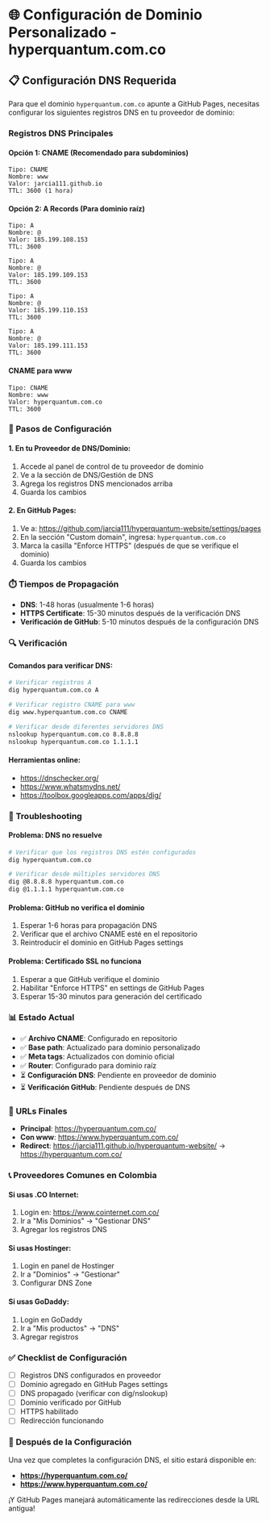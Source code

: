 # 🌐 Configuración de Dominio Personalizado - hyperquantum.com.co

## 📋 Configuración DNS Requerida

Para que el dominio `hyperquantum.com.co` apunte a GitHub Pages, necesitas configurar los siguientes registros DNS en tu proveedor de dominio:

### **Registros DNS Principales**

#### **Opción 1: CNAME (Recomendado para subdominios)**
```
Tipo: CNAME
Nombre: www
Valor: jarcia111.github.io
TTL: 3600 (1 hora)
```

#### **Opción 2: A Records (Para dominio raíz)**
```
Tipo: A
Nombre: @
Valor: 185.199.108.153
TTL: 3600

Tipo: A
Nombre: @
Valor: 185.199.109.153
TTL: 3600

Tipo: A
Nombre: @
Valor: 185.199.110.153
TTL: 3600

Tipo: A
Nombre: @
Valor: 185.199.111.153
TTL: 3600
```

#### **CNAME para www**
```
Tipo: CNAME
Nombre: www
Valor: hyperquantum.com.co
TTL: 3600
```

### **📍 Pasos de Configuración**

#### **1. En tu Proveedor de DNS/Dominio:**
1. Accede al panel de control de tu proveedor de dominio
2. Ve a la sección de DNS/Gestión de DNS
3. Agrega los registros DNS mencionados arriba
4. Guarda los cambios

#### **2. En GitHub Pages:**
1. Ve a: https://github.com/jarcia111/hyperquantum-website/settings/pages
2. En la sección "Custom domain", ingresa: `hyperquantum.com.co`
3. Marca la casilla "Enforce HTTPS" (después de que se verifique el dominio)
4. Guarda los cambios

### **⏱️ Tiempos de Propagación**
- **DNS**: 1-48 horas (usualmente 1-6 horas)
- **HTTPS Certificate**: 15-30 minutos después de la verificación DNS
- **Verificación de GitHub**: 5-10 minutos después de la configuración DNS

### **🔍 Verificación**

#### **Comandos para verificar DNS:**
```bash
# Verificar registros A
dig hyperquantum.com.co A

# Verificar registro CNAME para www
dig www.hyperquantum.com.co CNAME

# Verificar desde diferentes servidores DNS
nslookup hyperquantum.com.co 8.8.8.8
nslookup hyperquantum.com.co 1.1.1.1
```

#### **Herramientas online:**
- https://dnschecker.org/
- https://www.whatsmydns.net/
- https://toolbox.googleapps.com/apps/dig/

### **🚨 Troubleshooting**

#### **Problema: DNS no resuelve**
```bash
# Verificar que los registros DNS estén configurados
dig hyperquantum.com.co

# Verificar desde múltiples servidores DNS
dig @8.8.8.8 hyperquantum.com.co
dig @1.1.1.1 hyperquantum.com.co
```

#### **Problema: GitHub no verifica el dominio**
1. Esperar 1-6 horas para propagación DNS
2. Verificar que el archivo CNAME esté en el repositorio
3. Reintroducir el dominio en GitHub Pages settings

#### **Problema: Certificado SSL no funciona**
1. Esperar a que GitHub verifique el dominio
2. Habilitar "Enforce HTTPS" en settings de GitHub Pages
3. Esperar 15-30 minutos para generación del certificado

### **📊 Estado Actual**
- ✅ **Archivo CNAME**: Configurado en repositorio
- ✅ **Base path**: Actualizado para dominio personalizado
- ✅ **Meta tags**: Actualizados con dominio oficial
- ✅ **Router**: Configurado para dominio raíz
- ⏳ **Configuración DNS**: Pendiente en proveedor de dominio
- ⏳ **Verificación GitHub**: Pendiente después de DNS

### **🎯 URLs Finales**
- **Principal**: https://hyperquantum.com.co/
- **Con www**: https://www.hyperquantum.com.co/
- **Redirect**: https://jarcia111.github.io/hyperquantum-website/ → https://hyperquantum.com.co/

### **📞 Proveedores Comunes en Colombia**

#### **Si usas .CO Internet:**
1. Login en: https://www.cointernet.com.co/
2. Ir a "Mis Dominios" → "Gestionar DNS"
3. Agregar los registros DNS

#### **Si usas Hostinger:**
1. Login en panel de Hostinger
2. Ir a "Dominios" → "Gestionar"
3. Configurar DNS Zone

#### **Si usas GoDaddy:**
1. Login en GoDaddy
2. Ir a "Mis productos" → "DNS"
3. Agregar registros

### **✅ Checklist de Configuración**
- [ ] Registros DNS configurados en proveedor
- [ ] Dominio agregado en GitHub Pages settings
- [ ] DNS propagado (verificar con dig/nslookup)
- [ ] Dominio verificado por GitHub
- [ ] HTTPS habilitado
- [ ] Redirección funcionando

### **🔄 Después de la Configuración**
Una vez que completes la configuración DNS, el sitio estará disponible en:
- **https://hyperquantum.com.co/**
- **https://www.hyperquantum.com.co/**

¡Y GitHub Pages manejará automáticamente las redirecciones desde la URL antigua!